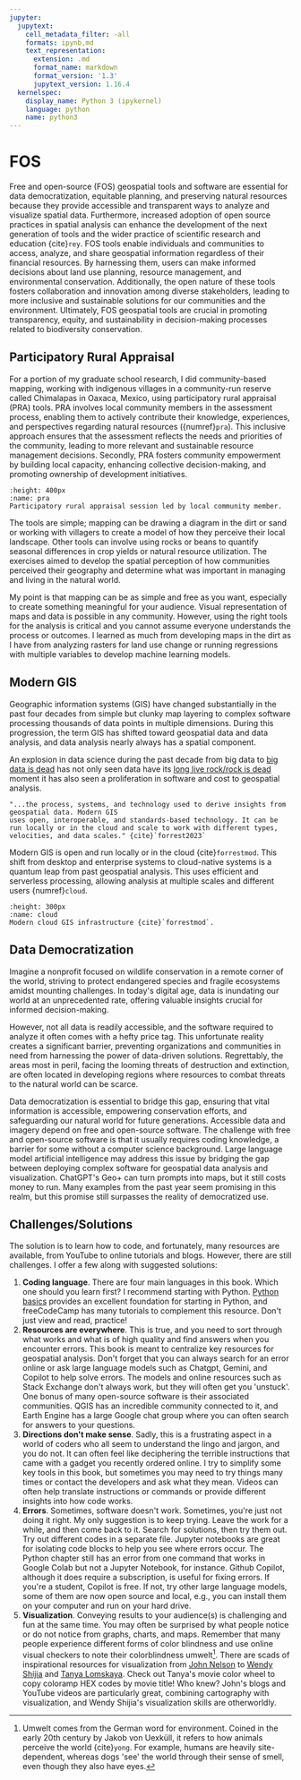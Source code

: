 ```yaml
---
jupyter:
  jupytext:
    cell_metadata_filter: -all
    formats: ipynb,md
    text_representation:
      extension: .md
      format_name: markdown
      format_version: '1.3'
      jupytext_version: 1.16.4
  kernelspec:
    display_name: Python 3 (ipykernel)
    language: python
    name: python3
---
```


# FOS
Free and open-source (FOS) geospatial tools and software are essential for data democratization, equitable planning, and preserving natural resources because they provide accessible and transparent ways to analyze and visualize spatial data. Furthermore, increased adoption of open source practices in spatial analysis can enhance the development of the next generation of tools and the wider practice of scientific research and education {cite}`rey`. FOS tools enable individuals and communities to access, analyze, and share geospatial information regardless of their financial resources. By harnessing them, users can make informed decisions about land use planning, resource management, and environmental conservation. Additionally, the open nature of these tools fosters collaboration and innovation among diverse stakeholders, leading to more inclusive and sustainable solutions for our communities and the environment. Ultimately, FOS geospatial tools are crucial in promoting transparency, equity, and sustainability in decision-making processes related to biodiversity conservation.

## Participatory Rural Appraisal
For a portion of my graduate school research, I did community-based mapping, working with indigenous villages in a community-run reserve called Chimalapas in Oaxaca, Mexico, using participatory rural appraisal (PRA) tools. PRA involves local community members in the assessment process, enabling them to actively contribute their knowledge, experiences, and perspectives regarding natural resources ({numref}`pra`). This inclusive approach ensures that the assessment reflects the needs and priorities of the community, leading to more relevant and sustainable resource management decisions. Secondly, PRA fosters community empowerment by building local capacity, enhancing collective decision-making, and promoting ownership of development initiatives. 

```{figure} /figures/pra.jpg
:height: 400px
:name: pra
Participatory rural appraisal session led by local community member.
```

The tools are simple; mapping can be drawing a diagram in the dirt or sand or working with villagers to create a model of how they perceive their local landscape. Other tools can involve using rocks or beans to quantify seasonal differences in crop yields or natural resource utilization. The exercises aimed to develop the spatial perception of how communities perceived their geography and determine what was important in managing and living in the natural world.

My point is that mapping can be as simple and free as you want, especially to create something meaningful for your audience. Visual representation of maps and data is possible in any community. However, using the right tools for the analysis is critical and you cannot assume everyone understands the process or outcomes. I learned as much from developing maps in the dirt as I have from analyzing rasters for land use change or running regressions with multiple variables to develop machine learning models.

## Modern GIS
Geographic information systems (GIS) have changed substantially in the past four decades from simple but clunky map layering to complex software processing thousands of data points in multiple dimensions. During this progression, the term GIS has shifted toward geospatial data and data analysis, and data analysis nearly always has a spatial component.

An explosion in data science during the past decade from big data to <a href="https://motherduck.com/blog/big-data-is-dead/" target="_blank">big data is dead</a> has not only seen data have its <a href="https://www.youtube.com/watch?v=DqVcDV5kGcg" target="_blank">long live rock/rock is dead</a> moment it has also seen a proliferation in software and cost to geospatial analysis.

```{admonition} Modern GIS
"...the process, systems, and technology used to derive insights from geospatial data. Modern GIS
uses open, interoperable, and standards-based technology. It can be run locally or in the cloud and scale to work with different types, velocities, and data scales." {cite}`forrest2023`
```

Modern GIS is open and run locally or in the cloud {cite}`forrestmod`. This shift from desktop and enterprise systems to cloud-native systems is a quantum leap from past geospatial analysis. This uses efficient and serverless processing, allowing analysis at multiple scales and different users {numref}`cloud`.

```{figure} /figures/cloud.png
:height: 300px
:name: cloud
Modern cloud GIS infrastructure {cite}`forrestmod`.
```

## Data Democratization
Imagine a nonprofit focused on wildlife conservation in a remote corner of the world, striving to protect endangered species and fragile ecosystems amidst mounting challenges. In today's digital age, data is inundating our world at an unprecedented rate, offering valuable insights crucial for informed decision-making. 

However, not all data is readily accessible, and the software required to analyze it often comes with a hefty price tag. This unfortunate reality creates a significant barrier, preventing organizations and communities in need from harnessing the power of data-driven solutions. Regrettably, the areas most in peril, facing the looming threats of destruction and extinction, are often located in developing regions where resources to combat threats to the natural world can be scarce.

Data democratization is essential to bridge this gap, ensuring that vital information is accessible, empowering conservation efforts, and safeguarding our natural world for future generations. Accessible data and imagery depend on free and open-source software. The challenge with free and open-source software is that it usually requires coding knowledge, a barrier for some without a computer science background. Large language model artificial intelligence may address this issue by bridging the gap between deploying complex software for geospatial data analysis and visualization. ChatGPT's Geo+ can turn prompts into maps, but it still costs money to run. Many examples from the past year seem promising in this realm, but this promise still surpasses the reality of democratized use.

## Challenges/Solutions
The solution is to learn how to code, and fortunately, many resources are available, from YouTube to online tutorials and blogs. However, there are still challenges. I offer a few along with suggested solutions:

1. **Coding language**. There are four main languages in this book. Which one should you learn first? I recommend starting with Python. <a href="https://geog-414.gishub.org/book/python/01_getting_started.html" target="_blank">Python basics</a> provides an excellent foundation for starting in Python, and freeCodeCamp has many tutorials to complement this resource. Don't just view and read, practice!
2. **Resources are everywhere**. This is true, and you need to sort through what works and what is of high quality and find answers when you encounter errors. This book is meant to centralize key resources for geospatial analysis. Don't forget that you can always search for an error online or ask large language models such as Chatgpt, Gemini, and Copilot to help solve errors. The models and online resources such as Stack Exchange don't always work, but they will often get you 'unstuck'. One bonus of many open-source software is their associated communities. QGIS has an incredible community connected to it, and Earth Engine has a large Google chat group where you can often search for answers to your questions.
3. **Directions don't make sense**. Sadly, this is a frustrating aspect in a world of coders who all seem to understand the lingo and jargon, and you do not. It can often feel like deciphering the terrible instructions that came with a gadget you recently ordered online. I try to simplify some key tools in this book, but sometimes you may need to try things many times or contact the developers and ask what they mean. Videos can often help translate instructions or commands or provide different insights into how code works.
4. **Errors**. Sometimes, software doesn't work. Sometimes, you're just not doing it right. My only suggestion is to keep trying. Leave the work for a while, and then come back to it. Search for solutions, then try them out. Try out different codes in a separate file. Jupyter notebooks are great for isolating code blocks to help you see where errors occur. The Python chapter still has an error from one command that works in Google Colab but not a Jupyter Notebook, for instance. Github Copilot, although it does require a subscription, is useful for fixing errors. If you're a student, Copilot is free. If not, try other large language models, some of them are now open source and local, e.g., you can install them on your computer and run on your hard drive.
5. **Visualization**. Conveying results to your audience(s) is challenging and fun at the same time. You may often be surprised by what people notice or do not notice from graphs, charts, and maps. Remember that many people experience different forms of color blindness and use online visual checkers to note their colorblindness umwelt[^ref]. There are scads of inspirational resources for visualization from [John Nelson](https://adventuresinmapping.com/) to [Wendy Shijia](https://wendyshijia.notion.site/) and [Tanya Lomskaya](https://public.tableau.com/app/profile/lomska/vizzes). Check out Tanya's movie color wheel to copy coloramp HEX codes by movie title! Who knew? John's blogs and YouTube videos are particularly great, combining cartography with visualization, and Wendy Shijia's visualization skills are otherworldly.


[^ref]: Umwelt comes from the German word for environment. Coined in the early 20th century by Jakob von Uexküll, it refers to how animals perceive the world {cite}`yong`. For example, humans are heavily site-dependent, whereas dogs 'see' the world through their sense of smell, even though they also have eyes.
